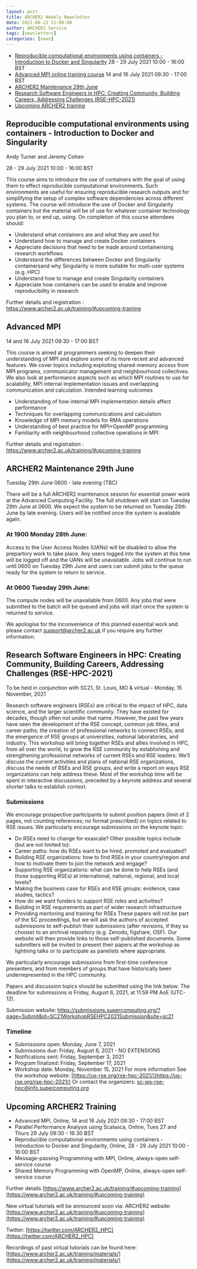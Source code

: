 ```yaml
---
layout: post
title: ARCHER2 Weekly Newsletter
date: 2021-06-23 11:00:00
author: ARCHER2 Service
tags: [newsletters] 
categories: [news]
---
```


- [Reproducible computational environments using containers - Introduction to Docker and Singularity](#reproducible-computational-environments-using-containers---introduction-to-docker-and-singularity) 28 - 29 July 2021 10:00 - 16:00 BST
- [Advanced MPI online training course](#advanced-mpi) 14 and 16 July 2021 09:30 - 17:00 BST
- [ARCHER2 Maintenance 29th June](#archer2-maintenance-29th-june)
- [Research Software Engineers in HPC: Creating Community, Building Careers, Addressing Challenges (RSE-HPC-2021)](#research-software-engineers-in-hpc-creating-community-building-careers-addressing-challenges-rse-hpc-2021)
- [Upcoming ARCHER2 training](#other-upcoming-archer2-training) 


## Reproducible computational environments using containers - Introduction to Docker and Singularity

Andy Turner and Jeremy Cohen

28 - 29 July 2021 10:00 - 16:00 BST

This course aims to introduce the use of containers with the goal of using them to effect reproducible computational environments. Such environments are useful for ensuring reproducible research outputs and for simplifying the setup of complex software dependencies across different systems. The course will introduce the use of Docker and Singularity containers but the material will be of use for whatever container technology you plan to, or end up, using. On completion of this course attendees should:

- Understand what containers are and what they are used for
- Understand how to manage and create Docker containers
- Appreciate decisions that need to be made around containerising research workflows
- Understand the differences between Docker and Singularity containersand why Singularity is more suitable for multi-user systems (e.g. HPC)
- Understand how to manage and create Singularity containers
- Appreciate how containers can be used to enable and improve reproducibility in research

Further details and registration : https://www.archer2.ac.uk/training/#upcoming-training




## Advanced MPI

14 and 16 July 2021 09:30 - 17:00 BST

This course is aimed at programmers seeking to deepen their understanding of MPI and explore some of its more recent and advanced features. We cover topics including exploiting shared-memory access from MPI programs, communicator management and neighbourhood collectives. We also look at performance aspects such as which MPI routines to use for scalability, MPI internal implementation issues and overlapping communication and calculation.
Intended learning outcomes

- Understanding of how internal MPI implementation details affect performance
- Techniques for overlapping communications and calculation
- Knowledge of MPI memory models for RMA operations
- Understanding of best practice for MPI+OpenMP programming
- Familiarity with neighbourhood collective operations in MPI

Further details and registration : <https://www.archer2.ac.uk/training/#upcoming-training>


## ARCHER2 Maintenance 29th June

Tuesday 29th June 0600 - late evening (TBC)

There will be a full ARCHER2 maintenance session for essential power work at the Advanced Computing Facility. The full shutdown will start on Tuesday 29th June at 0600. We expect the system to be returned on Tuesday 29th June by late evening. Users will be notified once the system is available again.

### At 1900 Monday 28th June:

Access to the User Access Nodes (UANs) will be disabled to allow the prepartory work to take place. Any users logged into the system at this time will be logged off and the UANs will be unavailable. Jobs will continue to run until 0600 on Tuesday 29th June and users can submit jobs to the queue ready for the system to return to service.

### At 0600 Tuesday 29th June:

The compute nodes will be unavailable from 0600. Any jobs that were submitted to the batch will be queued and jobs will start once the system is returned to service.

We apologise for the inconvenience of this planned essential work and please contact support@archer2.ac.uk if you require any further information.

## Research Software Engineers in HPC: Creating Community, Building Careers, Addressing Challenges (RSE-HPC-2021)
 
To be held in conjunction with SC21, St. Louis, MO & virtual - Monday, 15 November, 2021
 
Research software engineers (RSEs) are critical to the impact of HPC, data science, and the larger scientific community.   They have existed for decades, though often not under that name. However, the past few years have seen the development of the RSE concept, common job titles, and career paths; the creation of professional networks to connect RSEs; and the emergence of RSE groups at universities, national laboratories, and industry.
This workshop will bring together RSEs and allies involved in HPC, from all over the world, to grow the RSE community by establishing and strengthening professional networks of current RSEs and RSE leaders. We’ll discuss the current activities and plans of national RSE organizations, discuss the needs of RSEs and RSE groups, and write a report on ways RSE organizations can help address these.
Most of the workshop time will be spent in interactive discussions, preceded by a keynote address and several shorter talks to establish context.
 
### Submissions
We encourage prospective participants to submit position papers (limit of 2 pages, not counting references; no format prescribed) on topics related to RSE issues.  We particularly encourage submissions on the keynote topic:
-	Do RSEs need to change for exascale?
Other possible topics include (but are not limited to):
-	Career paths:  how do RSEs want to be hired, promoted and evaluated?
-	Building RSE organizations:  how to find RSEs in your country/region and how to motivate them to join the network and engage?
-	Supporting RSE organizations:  what can be done to help RSEs (and those supporting RSEs) at international, national, regional, and local levels?
-	Making the business case for RSEs and RSE groups:  evidence, case studies, tactics?
-	How do we want funders to support RSE roles and activities?
-	Building in RSE requirements as part of wider research infrastructure
-	Providing mentoring and training for RSEs
These papers will not be part of the SC proceedings, but we will ask the authors of accepted submissions to self-publish their submissions (after revisions, if they so choose) to an archival repository (e.g. Zenodo, figshare, OSF). Our website will then provide links to those self-published documents. Some submitters will be invited to present their papers at the workshop as lightning talks or to participate as panelists where appropriate.
 
We particularly encourage submissions from first-time conference presenters, and from members of groups that have historically been underrepresented in the HPC community.
 
Papers and discussion topics should be submitted using the link below.  The deadline for submissions is Friday, August 6, 2021, at 11:59 PM AoE (UTC-12).
 
Submission website:  <https://submissions.supercomputing.org/?page=Submit&id=SC21WorkshopRSEHPC2021Submission&site=sc21>
 
### Timeline
-	Submissions open:  Monday, June 7, 2021
-	Submissions due:  Friday, August 6, 2021 - NO EXTENSIONS
-	Notifications sent:  Friday, September 3, 2021
-	Program finalized:  Friday, September 17, 2021
-	Workshop date:  Monday, November 15, 2021
For more information
See the workshop website:  [https://us-rse.org/rse-hpc-2021/](https://us-rse.org/rse-hpc-2021/)
Or contact the organizers:   [sc-ws-rse-hpc@info.supercomputing.org  ](mailto:sc-ws-rse-hpc@info.supercomputing.org  )




## Upcoming ARCHER2 Training

- Advanced MPI, Online, 14 and 16 July 2021 09:30 - 17:00 	BST
- Parallel Performance Analysis using Scalasca, Online, Tues 27 and Thurs 29 July  09:30 - 16:30 BST 	
- Reproducible computational environments using containers - Introduction to Docker and Singularity, Online, 28 - 29 July 2021 10:00 - 16:00 BST
- Message-passing Programming with MPI, Online,  always-open self-service course  
- Shared Memory Programming with OpenMP, Online, always-open self-service course


Further details [https://www.archer2.ac.uk/training/#upcoming-training](https://www.archer2.ac.uk/training/#upcoming-training)

New virtual tutorials will be announced soon via: ARCHER2 website: [https://www.archer2.ac.uk/training/#upcoming-training](https://www.archer2.ac.uk/training/#upcoming-training)

Twitter: [https://twitter.com/ARCHER2_HPC](https://twitter.com/ARCHER2_HPC)

Recordings of past virtual tutorials can be found here: [https://www.archer2.ac.uk/training/materials/](https://www.archer2.ac.uk/training/materials/)